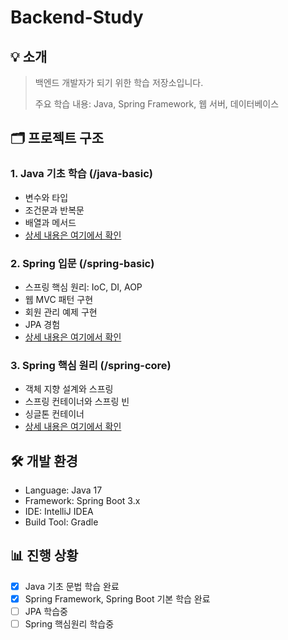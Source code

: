 # Backend-Study

## 💡 소개
> 백엔드 개발자가 되기 위한 학습 저장소입니다.
> 
> 주요 학습 내용: Java, Spring Framework, 웹 서버, 데이터베이스

## 🗂 프로젝트 구조
### 1. Java 기초 학습 (/java-basic)
- 변수와 타입
- 조건문과 반복문
- 배열과 메서드
- [상세 내용은 여기에서 확인](./java-basic/README.md)

### 2. Spring 입문 (/spring-basic)
- 스프링 핵심 원리: IoC, DI, AOP
- 웹 MVC 패턴 구현
- 회원 관리 예제 구현
- JPA 경험
- [상세 내용은 여기에서 확인](./spring-basic/README.md)

### 3. Spring 핵심 원리 (/spring-core)
- 객체 지향 설계와 스프링
- 스프링 컨테이너와 스프링 빈
- 싱글톤 컨테이너
- [상세 내용은 여기에서 확인](./spring-core/README.md)

## 🛠 개발 환경
- Language: Java 17
- Framework: Spring Boot 3.x
- IDE: IntelliJ IDEA
- Build Tool: Gradle

## 📊 진행 상황
- [x] Java 기초 문법 학습 완료
- [x] Spring Framework, Spring Boot 기본 학습 완료
- [ ] JPA 학습중
- [ ] Spring 핵심원리 학습중
